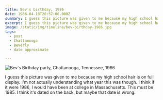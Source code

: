 ```yaml
---
title: Bev's birthday, 1986
date: 1986-04-18T20:57:00.000Z
summary: I guess this picture was given to me because my high school hair is on full display.
excerpt: I guess this picture was given to me because my high school hair is on full display.
image: /static/img/timeline/bev-birthday-1986.jpg
tags:
  - post
  - Chattanooga
  - Beverly
  - date approximate

---
```


![Bev's Birthday party, Chattanooga, Tennessee, 1986](/static/img/timeline/bev-birthday-1986.jpg "Bev's Birthday party, Chattanooga, Tennessee, 1986")

I guess this picture was given to me because my high school hair is on full display. I'm not actually understanding what year this was though. I think if it were 1986, I would have been at college in Massachusetts. This must be 1985. I think it's dated on the back, but maybe that date is wrong.